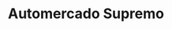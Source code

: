 ---
title: "Automercado Supremo"
url: /caracas/automercado-supremo-av-roosevelt/
shop: Supermarkt
---